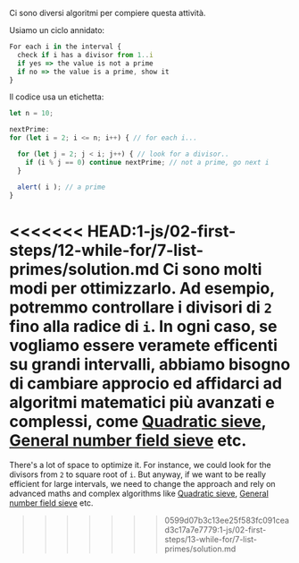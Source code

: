 Ci sono diversi algoritmi per compiere questa attività.

Usiamo un ciclo annidato:

```js
For each i in the interval {
  check if i has a divisor from 1..i
  if yes => the value is not a prime
  if no => the value is a prime, show it
}
```

Il codice usa un etichetta:

```js run
let n = 10;

nextPrime:
for (let i = 2; i <= n; i++) { // for each i...

  for (let j = 2; j < i; j++) { // look for a divisor..
    if (i % j == 0) continue nextPrime; // not a prime, go next i
  }

  alert( i ); // a prime
}
```

<<<<<<< HEAD:1-js/02-first-steps/12-while-for/7-list-primes/solution.md
Ci sono molti modi per ottimizzarlo. Ad esempio, potremmo controllare i divisori di `2` fino alla radice di `i`. In ogni caso, se vogliamo essere veramete efficenti su grandi intervalli, abbiamo bisogno di cambiare approcio ed affidarci ad algoritmi matematici più avanzati e complessi, come [Quadratic sieve](https://en.wikipedia.org/wiki/Quadratic_sieve), [General number field sieve](https://en.wikipedia.org/wiki/General_number_field_sieve) etc.
=======
There's a lot of space to optimize it. For instance, we could look for the divisors from `2` to square root of `i`. But anyway, if we want to be really efficient for large intervals, we need to change the approach and rely on advanced maths and complex algorithms like [Quadratic sieve](https://en.wikipedia.org/wiki/Quadratic_sieve), [General number field sieve](https://en.wikipedia.org/wiki/General_number_field_sieve) etc.
>>>>>>> 0599d07b3c13ee25f583fc091cead3c17a7e7779:1-js/02-first-steps/13-while-for/7-list-primes/solution.md
